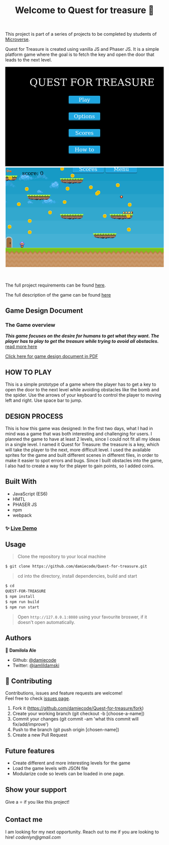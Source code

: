 <h1 align="center">Welcome to Quest for treasure 👋</h1>
<br>

This project is part of a series of projects to be completed by students of [Microverse](https://www.microverse.org/).

Quest for Treasure is created using vanilla JS and Phaser JS. It is a simple platform game where the goal is to fetch the key and open the door that leads to the next level.
<br>
<p>
  <img alt="scene" src="img1.png" />
  <br>
  <a href="https://quest-for-treasure.netlify.com/" target="_blank">
    <img alt="Website" src="img2.png" />
  </a>
</p>

<br>

The full project requirements can be found [here](https://www.notion.so/RPG-game-f94a617841e240a293c0b6928beebe89).

The full description of the game can be found [here](https://github.com/damiecode/Quest-for-treasure/wiki)

## Game Design Document

### The Game overview

**_This game focuses on the desire for humans to get what they want. The player has to play to get the treasure while trying to avoid all obstacles._** [read more here](Quest-for-treasure.md)

[Click here for game design document in PDF](./docs/QUEST%20FOR%20TREASURE.pdf)

## HOW TO PLAY

This is a simple prototype of a game where the player has to get a key to open the door to the next level while avoiding obstacles like the bomb and the spider. Use the arrows of your keyboard to control the player to moving left and right. Use space bar to jump.

## DESIGN PROCESS

This is how this game was designed: In the first two days, what I had in mind was a game that was both interesting and challenging for users. I planned the game to have at least 2 levels, since I could not fit all my ideas in a single level. I named it Quest for Treasure: the treasure is a key, which will take the player to the next, more difficult level. I used the available sprites for the game and built different scenes in different files, in order to make it easier to spot errors and bugs. Since I built obstacles into the game, I also had to create a way for the player to gain points, so I added coins.

## Built With

- JavaScript (ES6)
- HMTL
- PHASER JS
- npm
- webpack

### ✨ [Live Demo](https://quest-for-treasure.netlify.com/)

## Usage

> Clone the repository to your local machine

```sh
$ git clone https://github.com/damiecode/Quest-for-treasure.git
```

> cd into the directory, install dependencies, build and start

```sh
$ cd 
QUEST-FOR-TREASURE
$ npm install
$ npm run build
$ npm run start
```

> Open `http://127.0.0.1:8080` using your favourite broswer, if it doesn't open automatically.

## Authors

👤 **Damilola Ale**

- Github: [@damiecode](https://github.com/damiecode)
- Twitter: [@iamlildamski](https://twitter.com/iamlildamski)

## 🤝 Contributing

Contributions, issues and feature requests are welcome!<br />Feel free to check [issues page](https://github.com/damiecode/Quest-for-treasure/issues).

1. Fork it (https://github.com/damiecode/Quest-for-treasure/fork)
2. Create your working branch (git checkout -b [choose-a-name])
3. Commit your changes (git commit -am 'what this commit will fix/add/improve')
4. Push to the branch (git push origin [chosen-name])
5. Create a new Pull Request

## Future features
- Create different and more interesting levels for the game
- Load the game levels with JSON file
- Modularize code so levels can be loaded in one page.

## Show your support

Give a ⭐️ if you like this project!

## Contact me

I am looking for my next opportunity. Reach out to me if you are looking to hire!
_codenlyn@gmail.com_
